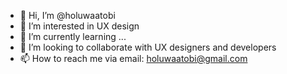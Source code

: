 - 👋 Hi, I’m @holuwaatobi
- 👀 I’m interested in UX design 
- 🌱 I’m currently learning ...
- 💞️ I’m looking to collaborate with UX designers and developers 
- 📫 How to reach me via email: holuwaatobi@gmail.com

<!---
holuwaatobi/holuwaatobi is a ✨ special ✨ repository because its `README.md` (this file) appears on your GitHub profile.
You can click the Preview link to take a look at your changes.
--->
